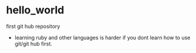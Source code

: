 # hello_world
first git hub repository
- learning ruby and other languages is harder if you dont learn how to use git/git hub first.
